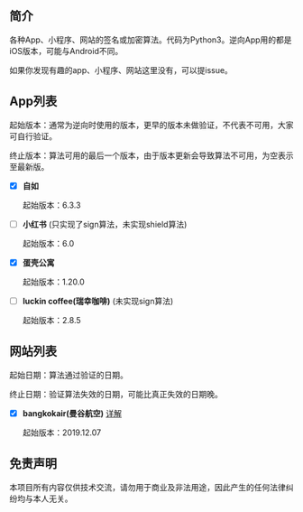 ## 简介
各种App、小程序、网站的签名或加密算法。代码为Python3。逆向App用的都是iOS版本，可能与Android不同。

如果你发现有趣的app、小程序、网站这里没有，可以提issue。



## App列表
起始版本：通常为逆向时使用的版本，更早的版本未做验证，不代表不可用，大家可自行验证。

终止版本：算法可用的最后一个版本，由于版本更新会导致算法不可用，为空表示至最新版。

- [x] **自如** 
    
    起始版本：6.3.3
    
- [ ] **小红书** (只实现了sign算法，未实现shield算法)
    
    起始版本：6.0
    
- [x] **蛋壳公寓** 
    
    起始版本：1.20.0

- [ ] **luckin coffee(瑞幸咖啡)** (未实现sign算法)
    
    起始版本：2.8.5
    
    

## 网站列表
起始日期：算法通过验证的日期。

终止日期：验证算法失效的日期，可能比真正失效的日期晚。

- [x] **bangkokair(曼谷航空)** [详解](https://github.com/gadfly0x/signature_algorithm/wiki/bangkokair%E6%9B%BC%E8%B0%B7%E8%88%AA%E7%A9%BA)

    起始版本：2019.12.07

## 免责声明
本项目所有内容仅供技术交流，请勿用于商业及非法用途，因此产生的任何法律纠纷均与本人无关。